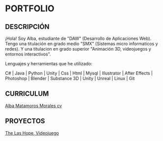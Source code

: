 # PORTFOLIO

## DESCRIPCIÓN

¡Hola! Soy Alba, estudiante de "DAW" (Desarrollo de Aplicaciones Web). 
Tengo una titulación en grado medio "SMX" (Sistemas micro informaticos y redes). 
Y una titulacion en grado superior "Animación 3D, videojuegos y entornos interactivos".

Lenguajes y herramientas que he utilizado:

C# | Java | Python | Unity | Css | Html | Mysql | Illustrator | After Effects | Photoshop | Blender | Substance 3D | Unity | Unreal | Linux | Git

## CURRICULUM

[Alba Matamoros Morales cv ](https://github.com/albaamatamoros/PORTFOLIO/blob/main/DOCUMENTOS/Alba%20Matamoros%20cv%202024.pdf)

##  PROYECTOS

[The Las Hope, Videojuego](https://github.com/albaamatamoros/TheLastHope-Videojuego)
